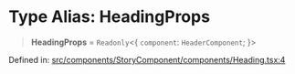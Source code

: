# Type Alias: HeadingProps

> **HeadingProps** = `Readonly`\<\{ `component`: `HeaderComponent`; \}\>

Defined in: [src/components/StoryComponent/components/Heading.tsx:4](https://github.com/laruss/react-text-game/blob/9170bd136d7f37dbbee8bf6f71732f065efa0401/packages/ui/src/components/StoryComponent/components/Heading.tsx#L4)
